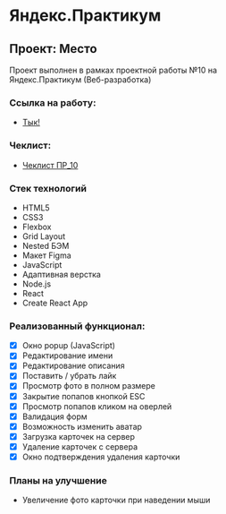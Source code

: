 # Яндекс.Практикум

## Проект: Место
Проект выполнен в рамках проектной работы №10 на Яндекс.Практикум (Веб-разработка)

### Ссылка на работу:

* [Тык!](https://rodzy28.github.io/mesto/index.html)

### Чеклист:

* [Чеклист ПР_10](https://code.s3.yandex.net/web-developer/checklists-pdf/new-program/checklist-10.pdf)

### Стек технологий
- HTML5
- CSS3
- Flexbox
- Grid Layout
- Nested БЭМ
- Макет Figma
- JavaScript
- Адаптивная верстка
- Node.js
- React
- Create React App

### Реализованный функционал:
- [X] Окно popup (JavaScript)
- [X] Редактирование имени
- [X] Редактирование описания
- [X] Поставить / убрать лайк
- [X] Просмотр фото в полном размере
- [X] Закрытие попапов кнопкой ESC
- [X] Просмотр попапов кликом на оверлей
- [X] Валидация форм
- [X] Возможность изменить аватар
- [X] Загрузка карточек на сервер
- [X] Удаление карточек с сервера
- [X] Окно подтверждения удаления карточки

### Планы на улучшение
- Увеличение фото карточки при наведении мыши
